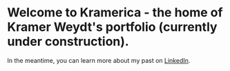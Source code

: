 # Welcome to Kramerica - the home of Kramer Weydt's portfolio (currently under construction).

In the meantime, you can learn more about my past on [LinkedIn](https://www.linkedin.com/in/kweydt).
